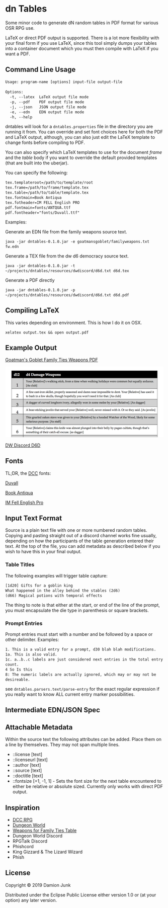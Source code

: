 # dn Tables

Some minor code to generate dN random tables in PDF format for various OSR RPG use.

LaTeX or direct PDF output is supported. There is a lot more flexibility with your final form if you use LaTeX, since this tool simply dumps your tables into a container document which you must then compile with LaTeX if you want a PDF.

## Command Line Usage

```
Usage: program-name [options] input-file output-file

Options:
  -t, --latex  LaTeX output file mode
  -p, --pdf    PDF output file mode
  -j, --json   JSON output file mode
  -e, --edn    EDN output file mode
  -h, --help
```

dntables will look for a `dntables.properties` file in the directory you are running it from. You can override and set font choices here for both the PDF and LaTeX output, although, you can also just edit the LaTeX template to change fonts before compiling to PDF.

You can also specify which LaTeX templates to use for the document _frame_ and the _table_ body if you want to override the default provided templates (that are built into the uberjar).

You can specify the following:

```
tex.templateroot=/path/to/template/root
tex.frame=/path/to/frame/template.tex
tex.table=/path/to/table/template.tex
tex.fontmain=Book Antiqua
tex.fotheader=IM FELL English PRO
pdf.fontmain=fonts/ANTQUA.ttf
pdf.fontheader="fonts/Duvall.ttf"
```

Examples:

Generate an EDN file from the family weapons source text.

```
java -jar dntables-0.1.0.jar -e goatmansgoblet/familyweapons.txt fw.edn
```

Generate a TEX file from the dw d6 democracy source text.

```
java -jar dntables-0.1.0.jar -t ~/projects/dntables/resources/dwdiscord/d6d.txt d6d.tex
```

Generate a PDF directly

```
java -jar dntables-0.1.0.jar -p ~/projects/dntables/resources/dwdiscord/d6d.txt d6d.pdf
```


## Compiling LaTeX

This varies depending on environment. This is how I do it on OSX.

```
xelatex output.tex && open output.pdf

```

## Example Output

[Goatman's Goblet Family Ties Weapons PDF](/samples/family-weapons-tables.pdf)

![(d12) d4 Damage Weapons](/samples/d12example.png?raw=true "d12 table example")

[DW Discord D6D](/samples/d6d.pdf)

## Fonts

TL;DR, the [DCC](http://goodman-games.com/dungeon-crawl-classics-rpg/) fonts:

[Duvall](https://www.dafont.com/duvall.font)

[Book Antiqua](https://www.wfonts.com/font/book-antiqua)

[IM Fell English Pro](https://www.fontsquirrel.com/fonts/im-fell-english-pro)

## Input Text Format

Source is a plain text file with one or more numbered random tables.
Copying and pasting straight out of a discord channel works fine usually, depending on how the participants of the table generation entered their text. At the top of the file, you can add metadata as described below if you wish to have this in your final output.

### Table Titles

The following examples will trigger table capture:

```
[1d20] Gifts for a goblin king
What happened in the alley behind the stables (2d6)
(d66) Magical potions with temporal effects
```

The thing to note is that either at the start, or end of the line of the prompt, you must encapsulate the die type in parenthesis or square brackets.

### Prompt Entries

Prompt entries must start with a number and be followed by a space or other delimiter. Examples:

```
1. This is a valid entry for a prompt, d30 blah blah modifications.
1a. This is also valid.
1c. a..b..c labels are just considered next entries in the total entry count.
4 So Is this
8: The numeric labels are actually ignored, which may or may not be desireable.
```

see `dntables.parsers.text/parse-entry` for the exact regular expression if you really want to know ALL current entry marker possibilities.

## Intermediate EDN/JSON Spec

## Attachable Metadata

Within the source text the following attributes can be added. Place them on a line by themselves.
They may not span multiple lines.

- ::license [text]
- ::licenseurl [text]
- ::author [text]
- ::source [text]
- ::doctitle [text]
- ::fontsize [+1, -1, 1] - Sets the font size for the next table encountered to either be relative or absolute sized. Currently only works with direct PDF output.


## Inspiration

- [DCC RPG](http://goodman-games.com/dungeon-crawl-classics-rpg/)
- [Dungeon World](https://dungeon-world.com/)
- [Weapons for Family Ties Table](http://www.goatmansgoblet.com/2019/04/ose-weapons-for-family-ties-by-damage.html)
- Dungeon World Discord
- RPGTalk Discord
- Phishcord
- King Gizzard & The Lizard Wizard
- Phish

## License

Copyright © 2019 Damion Junk

Distributed under the Eclipse Public License either version 1.0 or (at
your option) any later version.
